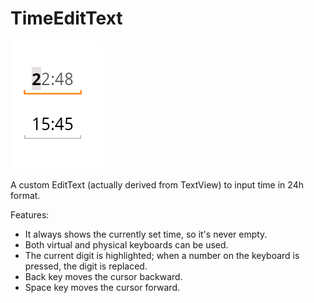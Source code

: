 TimeEditText
==============

![Screenshot](screenshot.png)

 A custom EditText (actually derived from TextView) to input time in 24h format.    
 
 Features:   
 - It always shows the currently set time, so it's never empty.    
 - Both virtual and physical keyboards can be used.   
 - The current digit is highlighted; when a number on the keyboard is pressed, the digit is replaced.   
 - Back key moves the cursor backward.   
 - Space key moves the cursor forward.   
